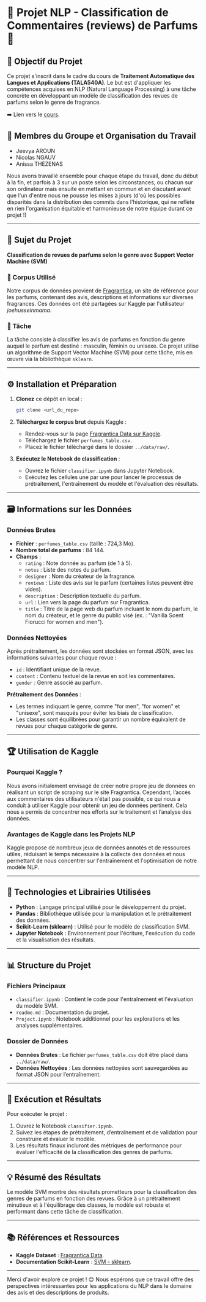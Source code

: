 # 🌸 Projet NLP - Classification de Commentaires (reviews) de Parfums 🌸

## 📝 Objectif du Projet

Ce projet s'inscrit dans le cadre du cours de **Traitement Automatique des Langues et Applications (TALA540A)**. Le but est d'appliquer les compétences acquises en NLP (Natural Language Processing) à une tâche concrète en développant un modèle de classification des revues de parfums selon le genre de fragrance. 

➡️ Lien vers le [cours](https://github.com/RimeAB/TALA540A-24-25/tree/main).

## 👥 Membres du Groupe et Organisation du Travail
- Jeevya AROUN
- Nicolas NGAUV  
- Anissa THEZENAS 

Nous avons travaillé ensemble pour chaque étape du travail, donc du début à la fin, et parfois à 3 sur un poste selon les circonstances, ou chacun sur son ordinateur mais ensuite en mettant en commun et en discutant avant que l'un d'entre nous ne pousse les mises à jours (d'où les possibles disparités dans la distribution des commits dans l'historique, qui ne reflète en rien l'organisation équitable et harmonieuse de notre équipe durant ce projet !)

---

## 🌸 Sujet du Projet 
**Classification de revues de parfums selon le genre avec Support Vector Machine (SVM)**

### 📂 Corpus Utilisé
Notre corpus de données provient de [Fragrantica](https://www.kaggle.com/datasets/joehusseinmama/fragrantica-data), un site de référence pour les parfums, contenant des avis, descriptions et informations sur diverses fragrances. Ces données ont été partagées sur Kaggle par l'utilisateur *joehusseinmama*.

### 🎯 Tâche
La tâche consiste à classifier les avis de parfums en fonction du genre auquel le parfum est destiné : masculin, féminin ou unisexe. Ce projet utilise un algorithme de Support Vector Machine (SVM) pour cette tâche, mis en œuvre via la bibliothèque `sklearn`.

---

## ⚙️ Installation et Préparation

1. **Clonez** ce dépôt en local :
   ```bash
   git clone <url_du_repo>

2. **Téléchargez le corpus brut** depuis Kaggle :
   - Rendez-vous sur la page [Fragrantica Data sur Kaggle](https://www.kaggle.com/datasets/joehusseinmama/fragrantica-data).
   - Téléchargez le fichier `perfumes_table.csv`.
   - Placez le fichier téléchargé dans le dossier `../data/raw/`.

3. **Exécutez le Notebook de classification** :
   - Ouvrez le fichier `classifier.ipynb` dans Jupyter Notebook.
   - Exécutez les cellules une par une pour lancer le processus de prétraitement, l'entraînement du modèle et l'évaluation des résultats.

---

## 🗃️ Informations sur les Données

### Données Brutes
- **Fichier** : `perfumes_table.csv` (taille : 724,3 Mo).
- **Nombre total de parfums** : 84 144.
- **Champs** : 
  - `rating` : Note donnée au parfum (de 1 à 5).
  - `notes` : Liste des notes du parfum.
  - `designer` : Nom du créateur de la fragrance.
  - `reviews` : Liste des avis sur le parfum (certaines listes peuvent être vides).
  - `description` : Description textuelle du parfum.
  - `url` : Lien vers la page du parfum sur Fragrantica.
  - `title` : Titre de la page web du parfum incluant le nom du parfum, le nom du créateur, et le genre du public visé (ex. : "Vanilla Scent Fiorucci for women and men").

### Données Nettoyées
Après prétraitement, les données sont stockées en format JSON, avec les informations suivantes pour chaque revue :
- `id` : Identifiant unique de la revue.
- `content` : Contenu textuel de la revue en soit les commentaires.
- `gender` : Genre associé au parfum.

**Prétraitement des Données** :
- Les termes indiquant le genre, comme "for men", "for women" et "unisexe", sont masqués pour éviter les biais de classification.
- Les classes sont équilibrées pour garantir un nombre équivalent de revues pour chaque catégorie de genre.

---

## 🏆 Utilisation de Kaggle

### Pourquoi Kaggle ?
Nous avons initialement envisagé de créer notre propre jeu de données en réalisant un script de scraping sur le site Fragrantica. Cependant, l’accès aux commentaires des utilisateurs n'était pas possible, ce qui nous a conduit à utiliser Kaggle pour obtenir un jeu de données pertinent. Cela nous a permis de concentrer nos efforts sur le traitement et l’analyse des données.

### Avantages de Kaggle dans les Projets NLP
Kaggle propose de nombreux jeux de données annotés et de ressources utiles, réduisant le temps nécessaire à la collecte des données et nous permettant de nous concentrer sur l'entraînement et l'optimisation de notre modèle NLP.

---

## 🔧 Technologies et Librairies Utilisées

- **Python** : Langage principal utilisé pour le développement du projet.
- **Pandas** : Bibliothèque utilisée pour la manipulation et le prétraitement des données.
- **Scikit-Learn (sklearn)** : Utilisé pour le modèle de classification SVM.
- **Jupyter Notebook** : Environnement pour l'écriture, l'exécution du code et la visualisation des résultats.

---

## 📊 Structure du Projet

### Fichiers Principaux
- `classifier.ipynb` : Contient le code pour l'entraînement et l'évaluation du modèle SVM.
- `readme.md` : Documentation du projet.
- `Project.ipynb` : Notebook additionnel pour les explorations et les analyses supplémentaires.

### Dossier de Données
- **Données Brutes** : Le fichier `perfumes_table.csv` doit être placé dans `../data/raw/`.
- **Données Nettoyées** : Les données nettoyées sont sauvegardées au format JSON pour l’entraînement.

---

## 🚀 Exécution et Résultats

Pour exécuter le projet :
1. Ouvrez le Notebook `classifier.ipynb`.
2. Suivez les étapes de prétraitement, d’entraînement et de validation pour construire et évaluer le modèle.
3. Les résultats finaux incluront des métriques de performance pour évaluer l'efficacité de la classification des genres de parfums.

---

## 💡 Résumé des Résultats

Le modèle SVM montre des résultats prometteurs pour la classification des genres de parfums en fonction des revues. Grâce à un prétraitement minutieux et à l'équilibrage des classes, le modèle est robuste et performant dans cette tâche de classification.

---

## 📚 Références et Ressources
- **Kaggle Dataset** : [Fragrantica Data](https://www.kaggle.com/datasets/joehusseinmama/fragrantica-data).
- **Documentation Scikit-Learn** : [SVM - sklearn](https://scikit-learn.org/stable/modules/svm.html).

---

Merci d'avoir exploré ce projet ! 😊 Nous espérons que ce travail offre des perspectives intéressantes pour les applications du NLP dans le domaine des avis et des descriptions de produits.
